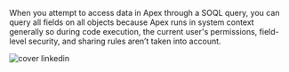 When you attempt to access data in Apex through a SOQL query, you can query all fields on all objects because Apex runs in system context generally so during code execution, the current user's permissions, field-level security, and sharing rules aren’t taken into account.

![cover linkedin](https://user-images.githubusercontent.com/97949157/165493973-aff23332-54d7-4e7d-8308-df973e6c98f5.png)
